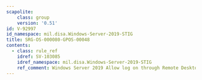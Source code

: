 ```yaml
---
scapolite:
    class: group
    version: '0.51'
id: V-92997
id_namespace: mil.disa.Windows-Server-2019-STIG
title: SRG-OS-000080-GPOS-00048
contents:
  - class: rule_ref
    idref: SV-103085
    idref_namespace: mil.disa.Windows-Server-2019-STIG
    ref_comment: Windows Server 2019 Allow log on through Remote Desktop Ser ...
---
```


